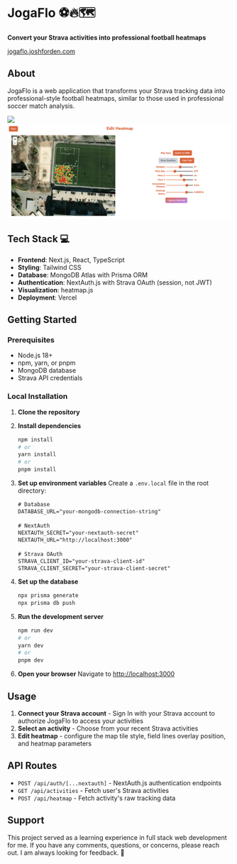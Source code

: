 # JogaFlo ⚽🔥🗺️

**Convert your Strava activities into professional football heatmaps**

[jogaflo.joshforden.com](https://jogaflo.joshforden.com)

## About

JogaFlo is a web application that transforms your Strava tracking data into professional-style football heatmaps, similar to those used in professional soccer match analysis. 

![](public/hero.png)
![](public/step4.png)

## Tech Stack 💻

- **Frontend**: Next.js, React, TypeScript
- **Styling**: Tailwind CSS
- **Database**: MongoDB Atlas with Prisma ORM
- **Authentication**: NextAuth.js with Strava OAuth (session, not JWT)
- **Visualization**: heatmap.js
- **Deployment**: Vercel

## Getting Started

### Prerequisites

- Node.js 18+ 
- npm, yarn, or pnpm
- MongoDB database
- Strava API credentials

### Local Installation

1. **Clone the repository**
   
2. **Install dependencies**
   ```bash
   npm install
   # or
   yarn install
   # or
   pnpm install
   ```

3. **Set up environment variables**
   Create a `.env.local` file in the root directory:
   ```env
   # Database
   DATABASE_URL="your-mongodb-connection-string"
   
   # NextAuth
   NEXTAUTH_SECRET="your-nextauth-secret"
   NEXTAUTH_URL="http://localhost:3000"
   
   # Strava OAuth
   STRAVA_CLIENT_ID="your-strava-client-id"
   STRAVA_CLIENT_SECRET="your-strava-client-secret"
   ```

4. **Set up the database**
   ```bash
   npx prisma generate
   npx prisma db push
   ```

5. **Run the development server**
   ```bash
   npm run dev
   # or
   yarn dev
   # or
   pnpm dev
   ```

6. **Open your browser**
   Navigate to [http://localhost:3000](http://localhost:3000)

## Usage

1. **Connect your Strava account** - Sign In with your Strava account to authorize JogaFlo to access your activities
2. **Select an activity** - Choose from your recent Strava activities
3. **Edit heatmap** - configure the map tile style, field lines overlay position, and heatmap parameters

## API Routes

- `POST /api/auth/[...nextauth]` - NextAuth.js authentication endpoints
- `GET /api/activities` - Fetch user's Strava activities
- `POST /api/heatmap` - Fetch activity's raw tracking data

## Support

This project served as a learning experience in full stack web development for me. If you have any comments, questions, or concerns, please reach out. I am always looking for feedback. 🧡